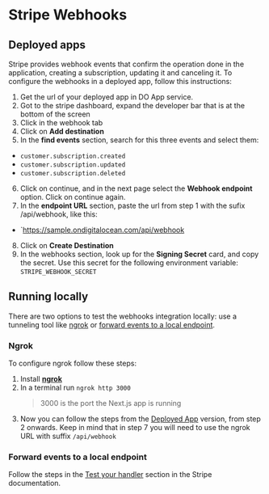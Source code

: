 # Stripe Webhooks

## Deployed apps

Stripe provides webhook events that confirm the operation done in the application, creating a subscription, updating it and canceling it.
To configure the webhooks in a deployed app, follow this instructions:

1. Get the url of your deployed app in DO App service.
2. Got to the stripe dashboard, expand the developer bar that is at the bottom of the screen
3. Click in the webhook tab
4. Click on **Add destination**
5. In the **find events** section, search for this three events and select them:

- `customer.subscription.created`
- `customer.subscription.updated`
- `customer.subscription.deleted`

6. Click on continue, and in the next page select the **Webhook endpoint** option. Click on continue again.
7. In the **endpoint URL** section, paste the url from step 1 with the sufix /api/webhook, like this:

- `https://sample.ondigitalocean.com/api/webhook

8. Click on **Create Destination**
9. In the webhooks section, look up for the **Signing Secret** card, and copy the secret. Use this secret for the following environment variable:
   `STRIPE_WEBHOOK_SECRET`

## Running locally

There are two options to test the webhooks integration locally: use a tunneling tool like [ngrok](#ngrok) or [forward events to a local endpoint](#forward-events-to-a-local-endpoint).

### Ngrok

To configure ngrok follow these steps:

1. Install [**ngrok**](https://ngrok.com/)
2. In a terminal run `ngrok http 3000`
   > 3000 is the port the Next.js app is running
3. Now you can follow the steps from the [Deployed App](#deployed-apps) version, from step 2 onwards. Keep in mind that in step 7 you will need to use the ngrok URL with suffix `/api/webhook`

### Forward events to a local endpoint

Follow the steps in the [Test your handler](https://docs.stripe.com/webhooks#test-webhook) section in the Stripe documentation.
